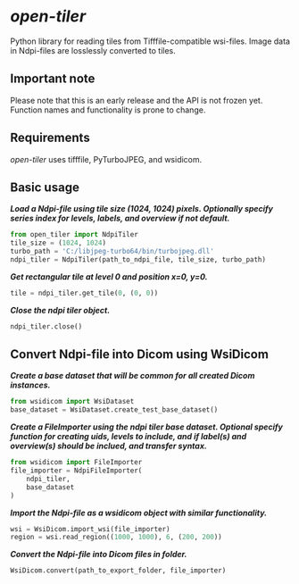 # *open-tiler*
Python library for reading tiles from Tifffile-compatible wsi-files. Image data
in Ndpi-files are losslessly converted to tiles.

## Important note
Please note that this is an early release and the API is not frozen yet. Function names and functionality is prone to change.

## Requirements
*open-tiler* uses tifffile, PyTurboJPEG, and wsidicom.

## Basic usage
***Load a Ndpi-file using tile size (1024, 1024) pixels. Optionally specify series index for levels, labels, and overview if not default.***
```python
from open_tiler import NdpiTiler
tile_size = (1024, 1024)
turbo_path = 'C:/libjpeg-turbo64/bin/turbojpeg.dll'
ndpi_tiler = NdpiTiler(path_to_ndpi_file, tile_size, turbo_path)
```

***Get rectangular tile at level 0 and position x=0, y=0.***
```python
tile = ndpi_tiler.get_tile(0, (0, 0))
```

***Close the ndpi tiler object.***
```python
ndpi_tiler.close()
```

## Convert Ndpi-file into Dicom using WsiDicom
***Create a base dataset that will be common for all created Dicom instances.***
```python
from wsidicom import WsiDataset
base_dataset = WsiDataset.create_test_base_dataset()
```

***Create a FileImporter using the ndpi tiler base dataset. Optional specify function for creating uids, levels to include, and if label(s) and overview(s) should be inclued, and transfer syntax.***
```python
from wsidicom import FileImporter
file_importer = NdpiFileImporter(
    ndpi_tiler,
    base_dataset
)
```

***Import the Ndpi-file as a wsidicom object with similar functionality.***
```python
wsi = WsiDicom.import_wsi(file_importer)
region = wsi.read_region((1000, 1000), 6, (200, 200))
```

***Convert the Ndpi-file into Dicom files in folder.***
```python
WsiDicom.convert(path_to_export_folder, file_importer)
```